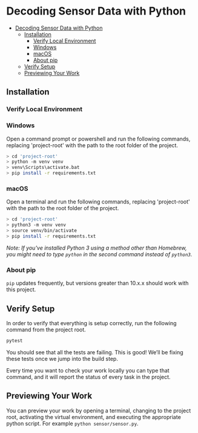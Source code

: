 # Decoding Sensor Data with Python

- [Decoding Sensor Data with Python](#decoding-sensor-data-with-python)
  - [Installation](#installation)
    - [Verify Local Environment](#verify-local-environment)
    - [Windows](#windows)
    - [macOS](#macos)
    - [About pip](#about-pip)
  - [Verify Setup](#verify-setup)
  - [Previewing Your Work](#previewing-your-work)

## Installation

### Verify Local Environment

### Windows

Open a command prompt or powershell and run the following commands, replacing 'project-root' with the path to the root folder of the project.

``` bash
> cd 'project-root'
> python -m venv venv
> venv\Scripts\activate.bat
> pip install -r requirements.txt
```

### macOS

Open a terminal and run the following commands, replacing 'project-root' with the path to the root folder of the project.

```bash
> cd 'project-root'
> python3 -m venv venv
> source venv/bin/activate
> pip install -r requirements.txt
```

*Note: If you've installed Python 3 using a method other than Homebrew, you might need to type `python` in the second command instead of `python3`.*

### About pip

`pip` updates frequently, but versions greater than 10.x.x should work with this project.

## Verify Setup

In order to verify that everything is setup correctly, run the following command from the project root.

```bash
pytest
```

You should see that all the tests are failing. This is good! We’ll be fixing these tests once we jump into the build step.

Every time you want to check your work locally you can type that command, and it will report the status of every task in the project.

## Previewing Your Work

You can preview your work by opening a terminal, changing to the project root, activating the virtual environment, and executing the appropriate python script. For example `python sensor/sensor.py`.
